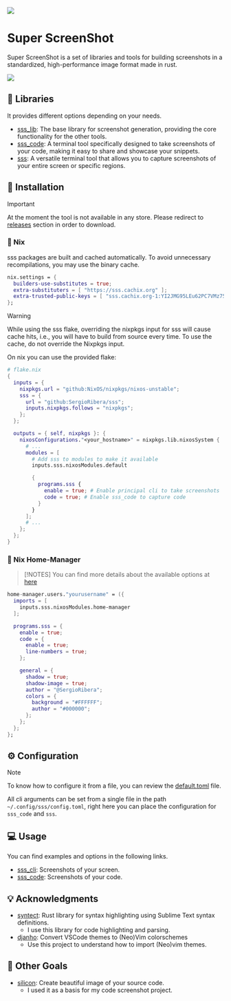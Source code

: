 <img src="https://i.ibb.co/p3ysZLp/SSS.png">

# Super ScreenShot

Super ScreenShot is a set of libraries and tools for building screenshots in a standardized, high-performance image format made in rust.

<img src="https://i.ibb.co/y8Lvcgx/Outputs.png">

## 🧩 Libraries
It provides different options depending on your needs.

- [sss_lib](./crates/sss_lib): The base library for screenshot generation, providing the core functionality for the other tools.
- [sss_code](./crates/sss_code): A terminal tool specifically designed to take screenshots of your code, making it easy to share and showcase your snippets.
- [sss](./crates/sss_cli): A versatile terminal tool that allows you to capture screenshots of your entire screen or specific regions.

## 🚀 Installation
> [!IMPORTANT]
> At the moment the tool is not available in any store. Please redirect to [releases](https://github.com/SergioRibera/sss/releases) section in order to download.

###  Nix

sss packages are built and cached automatically. To avoid unnecessary recompilations, you may use the binary cache.

```nix
nix.settings = {
  builders-use-substitutes = true;
  extra-substituters = [ "https://sss.cachix.org" ];
  extra-trusted-public-keys = [ "sss.cachix.org-1:YI2JMG95LEu62PC7VMz75N7bypEdUz9Z/Il1hkGH4AA=" ];
};
```

> [!WARNING]
> While using the sss flake, overriding the nixpkgs input for sss will cause cache hits, i.e., you will have to build from source every time. To use the cache, do not override the Nixpkgs input.

On nix you can use the provided flake:

```nix
# flake.nix
{
  inputs = {
    nixpkgs.url = "github:NixOS/nixpkgs/nixos-unstable";
    sss = {
      url = "github:SergioRibera/sss";
      inputs.nixpkgs.follows = "nixpkgs";
    };
  };

  outputs = { self, nixpkgs }: {
    nixosConfigurations."<your_hostname>" = nixpkgs.lib.nixosSystem {
      # ...
      modules = [
        # Add sss to modules to make it available
        inputs.sss.nixosModules.default

        {
          programs.sss {
            enable = true; # Enable principal cli to take screenshots
            code = true; # Enable sss_code to capture code
          }
        }
      ];
      # ...
    };
  };
}
```

###  Nix Home-Manager

> [!NOTES]
> You can find more details about the available options at [here](./nix/hm-module.nix)

```nix
home-manager.users."yourusername" = ({
  imports = [
    inputs.sss.nixosModules.home-manager
  ];

  programs.sss = {
    enable = true;
    code = {
      enable = true;
      line-numbers = true;
    };

    general = {
      shadow = true;
      shadow-image = true;
      author = "@SergioRibera";
      colors = {
        background = "#FFFFFF";
        author = "#000000";
      };
    };
  };
};
```

## ⚙️ Configuration
> [!NOTE]
> To know how to configure it from a file, you can review the [default.toml](./examples/default_config.toml) file.
>
All cli arguments can be set from a single file in the path `~/.config/sss/config.toml`, right here you can place the configuration for `sss_code` and `sss`.

## 💻 Usage
You can find examples and options in the following links.
- [sss_cli](https://sergioribera.rustlang-es.org/sss/sss/): Screenshots of your screen.
- [sss_code](https://sergioribera.rustlang-es.org/sss/sss_code/): Screenshots of your code.


## 💡 Acknowledgments
- [syntect](https://github.com/trishume/syntect): Rust library for syntax highlighting using Sublime Text syntax definitions.
  - I use this library for code highlighting and parsing.
- [djanho](https://github.com/viniciusmuller/djanho): Convert VSCode themes to (Neo)Vim colorschemes
  - Use this project to understand how to import (Neo)vim themes.

## 🏁 Other Goals
- [silicon](https://github.com/Aloxaf/silicon): Create beautiful image of your source code.
  - I used it as a basis for my code screenshot project.
